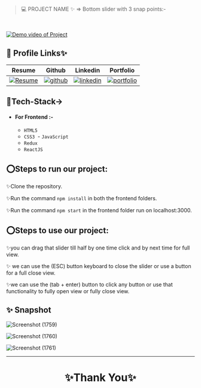 > 💻 PROJECT NAME ✨ => Bottom slider with 3 snap points:-
<br>

<a href="https://drive.google.com/file/d/1wGUVmF_1ClMeSdroRaoua4uVcG257zW6/view?usp=sharing">![Demo video of Project](https://img.shields.io/badge/Demo_Video_Of_Project-Click_ME-brightgreen.svg?style=plastic&logo=YouTube&logoColor=red)</a>


## 🔗 Profile Links✨




| Resume | Github                                                                                                                                   | Linkedin                                                                                                                                                            | Portfolio                                                                                                                                    |
| ------------- | ---------------------------------------------------------------------------------------------------------------------------------------- | ------------------------------------------------------------------------------------------------------------------------------------------------------------------- | -------------------------------------------------------------------------------------------------------------------------------------------- |
| [![Resume](https://img.shields.io/badge/my_Resume-000?style=for-the-badge&logo=ko-fi&logoColor=white)](https://drive.google.com/file/d/1YE62u2ChjmlR-EKeqZ75UvFMg_KcY86T/view?usp=sharing) | [![github](https://img.shields.io/badge/github-1DA1F2?style=for-the-badge&logo=github&logoColor=white)](https://github.com/shikhu51197/)| [![linkedin](https://img.shields.io/badge/linkedin-0A66C2?style=for-the-badge&logo=linkedin&logoColor=white)](https://www.linkedin.com/in/shikha-gupta-12a2b5199) |[![portfolio](https://img.shields.io/badge/my_portfolio-000?style=for-the-badge&logo=ko-fi&logoColor=white)](https://shikhu51197.github.io/) |  


## 💫Tech-Stack->

- #### For Frontend :-
   - `HTML5`
  - `CSS3`
  - `JavaScript `
   - `Redux`
  - `ReactJS`

## ⭕Steps to run our project:

✨Clone the repository.

✨Run the command `npm install` in both the frontend  folders.

✨Run the command `npm start` in the frontend folder run on localhost:3000.



## ⭕Steps to use our project:

✨you can drag that slider till half by one time click and by next time for full view.

✨ we can use the (ESC) button keyboard  to close the slider or use a button for a full close view.

✨we can use the (tab + enter) button to  click any button or use that functionality to fully open view or fully close view.



## ✨ Snapshot


![Screenshot (1759)](https://github.com/shikhu51197/BottomSlider/assets/107506646/4b8c9b67-5a7c-4abc-b6ab-84f50009b6bd)

![Screenshot (1760)](https://github.com/shikhu51197/BottomSlider/assets/107506646/f3b2fa58-9c75-4fa9-bcf6-79fbb76f137b)

![Screenshot (1761)](https://github.com/shikhu51197/BottomSlider/assets/107506646/8473545f-e666-4ac2-af16-a7df07346836)



---


<h1 align="center">✨Thank You✨</h1>

    
